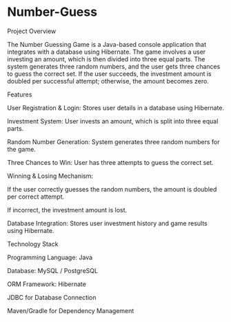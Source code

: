 # Number-Guess

Project Overview

The Number Guessing Game is a Java-based console application that integrates with a database using Hibernate. The game involves a user investing an amount, which is then divided into three equal parts. The system generates three random numbers, and the user gets three chances to guess the correct set. If the user succeeds, the investment amount is doubled per successful attempt; otherwise, the amount becomes zero.

Features

User Registration & Login: Stores user details in a database using Hibernate.

Investment System: User invests an amount, which is split into three equal parts.

Random Number Generation: System generates three random numbers for the game.

Three Chances to Win: User has three attempts to guess the correct set.

Winning & Losing Mechanism:

If the user correctly guesses the random numbers, the amount is doubled per correct attempt.

If incorrect, the investment amount is lost.

Database Integration: Stores user investment history and game results using Hibernate.

Technology Stack

Programming Language: Java

Database: MySQL / PostgreSQL

ORM Framework: Hibernate

JDBC for Database Connection

Maven/Gradle for Dependency Management
